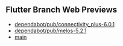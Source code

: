 ## Flutter Branch Web Previews

- [dependabot/pub/connectivity_plus-6.0.1](./dependabot/pub/connectivity_plus-6.0.1/)
- [dependabot/pub/melos-5.2.1](./dependabot/pub/melos-5.2.1/)
- [main](./main/)
